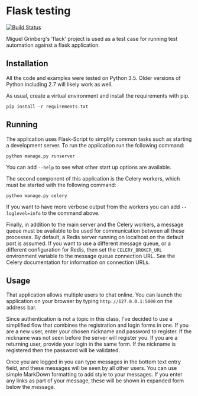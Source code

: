 # Flask testing
[![Build Status](https://travis-ci.org/jwg4/flack.svg?branch=master)](https://travis-ci.org/jwg4/flack)

Miguel Grinberg's 'flack' project is used as a test case for running test automation against a flask application.

## Installation

All the code and examples were tested on Python 3.5. Older versions of Python
including 2.7 will likely work as well.

As usual, create a virtual environment and install the requirements with pip.

    pip install -r requirements.txt

## Running

The application uses Flask-Script to simplify common tasks such as starting
a development server. To run the application run the following command:

    python manage.py runserver

You can add `--help` to see what other start up options are available.

The second component of this application is the Celery workers, which must be
started with the following command:

    python manage.py celery

If you want to have more verbose output from the workers you can add
`--loglevel=info` to the command above.

Finally, in addition to the main server and the Celery workers, a message queue
must be available to be used for communication between all these processes. By
default, a Redis server running on localhost on the default port is assumed. If
you want to use a different message queue, or a different configuration for
Redis, then set the `CELERY_BROKER_URL` environment variable to the message
queue connection URL. See the Celery documentation for information on
connection URLs.

##  Usage

That application allows multiple users to chat online. You can launch the
application on your browser by typing `http://127.0.0.1:5000` on the address
bar.

Since authentication is not a topic in this class, I've decided to use a
simplified flow that combines the registration and login forms in one. If you
are a new user, enter your chosen nickname and password to register. If the
nickname was not seen before the server will register you. If you are a
returning user, provide your login in the same form. If the nickname is
registered then the password will be validated.

Once you are logged in you can type messages in the bottom text entry field,
and these messages will be seen by all other users. You can use simple
MarkDown formatting to add style to your messages. If you enter any links as
part of your message, these will be shown in expanded form below the message.
